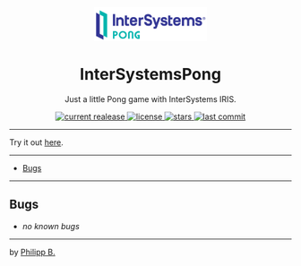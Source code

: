 <div align="center">
  <br />
  <img src="imgs/logo.png" alt="InterSystemsPongLogo" width="40%"/>
  <h1>InterSystemsPong</h1>
  <p>
     Just a little Pong game with InterSystems IRIS.
  </p>
</div>

<!-- Badges -->
<div align="center">
   <a href="https://github.com/phil1436/InterSystemsPong/releases">
       <img src="https://img.shields.io/github/v/release/phil1436/InterSystemsPong?display_name=tag" alt="current realease" />
   </a>
   <a href="https://github.com/phil1436/InterSystemsPong/blob/master/LICENSE">
       <img src="https://img.shields.io/github/license/phil1436/InterSystemsPong" alt="license" />
   </a>
   <a href="https://github.com/phil1436/InterSystemsPong/stargazers">
       <img src="https://img.shields.io/github/stars/phil1436/InterSystemsPong" alt="stars" />
   </a>
   <a href="https://github.com/phil1436/InterSystemsPong/commits/master">
       <img src="https://img.shields.io/github/last-commit/phil1436/InterSystemsPong" alt="last commit" />
   </a>
</div>

---

Try it out [here](https://phil1436.github.io/InterSystemsPong/).

---

-   [Bugs](#bugs)

---

## Bugs

-   _no known bugs_

---

by [Philipp B.](https://github.com/phil1436)
